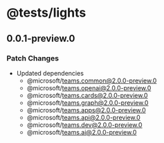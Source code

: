 # @tests/lights

## 0.0.1-preview.0

### Patch Changes

- Updated dependencies
  - @microsoft/teams.common@2.0.0-preview.0
  - @microsoft/teams.openai@2.0.0-preview.0
  - @microsoft/teams.cards@2.0.0-preview.0
  - @microsoft/teams.graph@2.0.0-preview.0
  - @microsoft/teams.apps@2.0.0-preview.0
  - @microsoft/teams.api@2.0.0-preview.0
  - @microsoft/teams.dev@2.0.0-preview.0
  - @microsoft/teams.ai@2.0.0-preview.0
